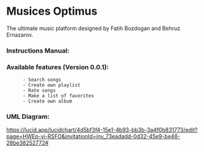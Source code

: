 # Musices Optimus
The ultimate music platform designed by Fatih Bozdogan and Behruz Ernazarov.

### Instructions Manual:

### Available features (Version 0.0.1):
          - Search songs
          - Create own playlist
          - Rate songs 
          - Make a list of favorites 
          - Create own album

### UML Diagram:
https://lucid.app/lucidchart/4d5bf3f4-15e1-4b93-bb3b-3a4f0b831773/edit?page=HWEp-vi-RSFO&invitationId=inv_73eadadd-0d32-45e9-be46-28be38252772# 


